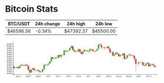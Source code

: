 # Bitcoin Stats

BTC/USDT|24h change|24h high|24h low|
|---|---|---|---|
|$46596.56|-0.34%|$47392.37|$45500.00|

<img src="./chart.svg">
